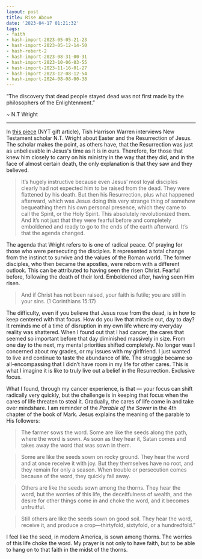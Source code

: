 ```yaml
---
layout: post
title: Rise Above
date: '2023-04-17 01:21:32'
tags:
- faith
- hash-import-2023-05-05-21-23
- hash-import-2023-05-12-14-50
- hash-robert-2
- hash-import-2023-08-31-00-31
- hash-import-2023-10-06-03-55
- hash-import-2023-11-16-01-27
- hash-import-2023-12-08-12-54
- hash-import-2024-08-08-00-38
---
```


“The discovery that dead people stayed dead was not first made by the philosophers of the Enlightenment.”

~ N.T Wright

* * *

In [this piece](https://www.nytimes.com/2023/04/09/opinion/jesus-rise-from-the-dead-easter.html?unlocked_article_code=YM1HNgNBAzPLnqYNDP0dUNzRYI8bWz-xs_3Yx_TURzz1KnCLJmZUUIBdVgHzaXV0Xaaf33l1fhmtVQYCIai6z7yojXesZwbeAfa6wqXy0CVl4s6gFp-sxJmsu_FaCm2ESibwcmpA4RMob1gFprzP5f3oXoBg0FounbKYoI7eNBdqLCECSmOhXHftZTHhD2XSoyz8ipCvyQiVeDiwdilUQ6SID_uECh4BoV1-LvBVYDWgSFFF3fGvkqm-q_WywQcBEUWbr4_jyPhp29Wcw_3QlY_2VlKPXBCo5akMfNz9u0FA6Zcuh3ty_NXguASwxWAn4yNQyeGPy-volW_Yzbvt-DPuNhYohkZC79s&smid=url-share) (NYT gift article), Tish Harrison Warren interviews New Testament scholar N.T. Wright about Easter and the Resurrection of Jesus. The scholar makes the point, as others have, that the Resurrection was just as unbelievable in Jesus's time as it is in ours. Therefore, for those that knew him closely to carry on his ministry in the way that they did, and in the face of almost certain death, the only explanation is that they saw and they believed.

> It’s hugely instructive because even Jesus’ most loyal disciples clearly had not expected him to be raised from the dead. They were flattened by his death. But then his Resurrection, plus what happened afterward, which was Jesus doing this very strange thing of somehow bequeathing them his own personal presence, which they came to call the Spirit, or the Holy Spirit. This absolutely revolutionized them. And it’s not just that they were fearful before and completely emboldened and ready to go to the ends of the earth afterward. It’s that the agenda changed.

The agenda that Wright refers to is one of radical peace. Of praying for those who were persecuting the disciples. It represented a total change from the instinct to survive and the values of the Roman world. The former disciples, who then became the apostles, were reborn with a different outlook. This can be attributed to having seen the risen Christ. Fearful before, following the death of their lord. Emboldened after, having seen Him risen.

> And if Christ has not been raised, your faith is futile; you are still in your sins. (1 Corinthians 15:17)

The difficulty, even if you believe that Jesus rose from the dead, is in how to keep centered with that focus. How do you live that miracle out, day to day? It reminds me of a time of disruption in my own life where my everyday reality was shattered. When I found out that I had cancer, the cares that seemed so important before that day diminished massively in size. From one day to the next, my mental priorities shifted completely. No longer was I concerned about my grades, or my issues with my girlfriend. I just wanted to live and continue to taste the abundance of life. The struggle became so all-encompassing that I didn’t have room in my life for other cares. This is what I imagine it is like to truly live out a belief in the Resurrection. Exclusive focus.

What I found, through my cancer experience, is that — your focus can shift radically very quickly, but the challenge is in keeping that focus when the cares of life threaten to steal it. Gradually, the cares of life come in and take over mindshare. I am reminder of the _Parable of the Sower_ in the 4th chapter of the book of Mark. Jesus explains the meaning of the parable to His followers:

> The farmer sows the word. Some are like the seeds along the path, where the word is sown. As soon as they hear it, Satan comes and takes away the word that was sown in them.

> Some are like the seeds sown on rocky ground. They hear the word and at once receive it with joy. But they themselves have no root, and they remain for only a season. When trouble or persecution comes because of the word, they quickly fall away.

> Others are like the seeds sown among the thorns. They hear the word, but the worries of this life, the deceitfulness of wealth, and the desire for other things come in and choke the word, and it becomes unfruitful.

> Still others are like the seeds sown on good soil. They hear the word, receive it, and produce a crop—thirtyfold, sixtyfold, or a hundredfold.”

I feel like the seed, in modern America, is sown among thorns. The worries of this life choke the word. My prayer is not only to have faith, but to be able to hang on to that faith in the midst of the thorns.

